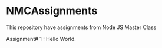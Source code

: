 # NMCAssignments

This repository have assignments from Node JS Master Class

Assignment# 1 : Hello World.
